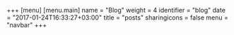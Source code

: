 +++
[menu]
        [menu.main]
        name = "Blog"
        weight = 4
        identifier = "blog"
date = "2017-01-24T16:33:27+03:00"
title = "posts"
sharingicons = false
menu = "navbar"
+++



<html> 
<div class = "container">
<div class = "row">
<div class='sk-ww-medium-publication-feed' data-embed-id='11713'></div><script src='https://www.sociablekit.com/app/embed/medium-publication-feed/widget.js'></script>
</div>
</div>

<!-- <style class="embedly-card">
  @import url(https://fonts.googleapis.com/css?family=Merriweather);
  .card {
    font-family: 'Merriweather', serif;
  }
  .card .title {
    margin-bottom:5px;
  }
  .card .action {
    color: #fa4b2a;
  }
</style> -->

<!-- <blockquote class="embedly-card" data-card-theme="dark"><h4><a href="https://medium.com/@emilymuller1991/susan-miller-has-informed-me-that-i-may-be-trying-my-hand-at-artificial-intelligence-c95328d73631">Susan Miller has informed me that I may be trying my hand at Artificial Intelligence.</a></h4><p>Susan Miller has informed me that I may be trying my hand at Artificial Intelligence. I've think that specialisation is a long road and in the meantime, hopping through bodies of knowledge is proving to be fun! April has launched itself as the month of data science, and the fun part of it too!</p></blockquote> -->
<!-- <script async src="//cdn.embedly.com/widgets/platform.js" charset="UTF-8"></script> -->

<!-- <div class= "container">
{{ $paginator := .Paginate (where .Data.Pages "Type" "post") }}
{{ range $paginator.Pages }}
{{ .Render "summary" }}
{{ end }}
{{ partial "bloc/content/pagination.html" . }}
</div> -->
</html>

